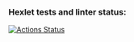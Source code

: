 ### Hexlet tests and linter status:
[![Actions Status](https://github.com/kirishirorin/python-project-49/actions/workflows/hexlet-check.yml/badge.svg)](https://github.com/kirishirorin/python-project-49/actions)